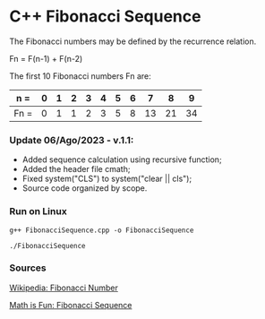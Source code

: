 # C++ Fibonacci Sequence

The Fibonacci numbers may be defined by the recurrence relation.

Fn = F(n-1) + F(n-2)

The first 10 Fibonacci numbers Fn are:

| n = | 0   | 1   | 2   | 3   | 4   | 5   | 6   | 7   | 8   | 9   |
| --- | --- | --- | --- | --- | --- | --- | --- | --- | --- | --- |
| Fn = | 0   | 1   | 1   | 2   | 3   | 5   | 8   | 13  | 21  | 34  |

### Update 06/Ago/2023 - v.1.1:
- Added sequence calculation using recursive function;
- Added the header file cmath;
- Fixed system("CLS") to system("clear || cls");
- Source code organized by scope.

### Run on Linux
``g++ FibonacciSequence.cpp -o FibonacciSequence``

``./FibonacciSequence``

### Sources

[Wikipedia: Fibonacci Number](https://en.wikipedia.org/wiki/Fibonacci_number)

[Math is Fun: Fibonacci Sequence](https://www.mathsisfun.com/numbers/fibonacci-sequence.html)
